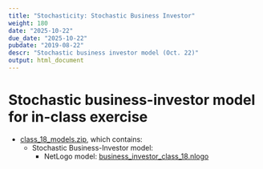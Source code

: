 ```yaml
---
title: "Stochasticity: Stochastic Business Investor"
weight: 180
date: "2025-10-22"
due_date: "2025-10-22"
pubdate: "2019-08-22"
descr: "Stochastic business investor model (Oct. 22)"
output: html_document
---
```

# Stochastic business-investor model for in-class exercise

* [class_18_models.zip](/models/class_18/class_18_models.zip), which contains:
  * Stochastic Business-Investor model: 
    * NetLogo model: [business_investor_class_18.nlogo](/models/class_18/business_investor_class_18.nlogo)
